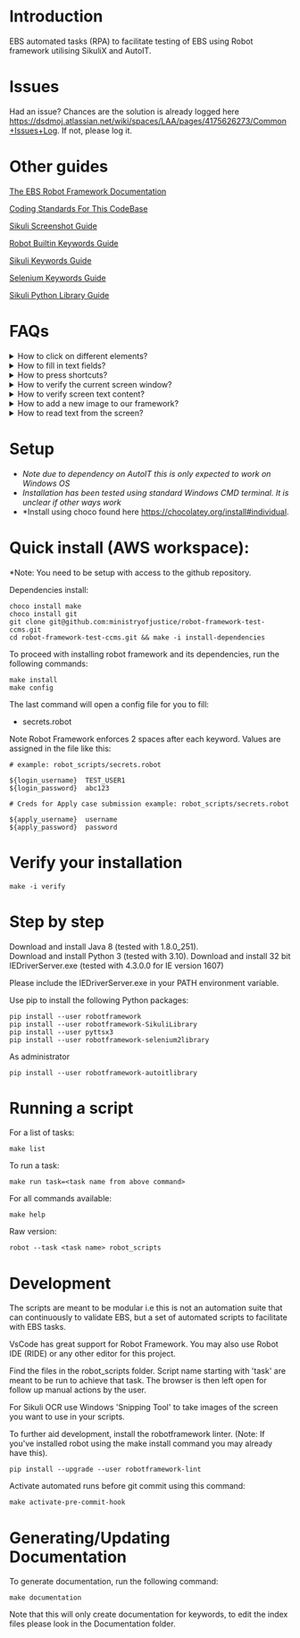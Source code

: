 Introduction
====

EBS automated tasks (RPA) to facilitate testing of EBS using Robot framework utilising SikuliX and AutoIT.

Issues
====

Had an issue? Chances are the solution is already logged here https://dsdmoj.atlassian.net/wiki/spaces/LAA/pages/4175626273/Common+Issues+Log. If not, please log it.

Other guides
====

[The EBS Robot Framework Documentation](https://ministryofjustice.github.io/robot-framework-test-ccms/Documentation/index.html)

[Coding Standards For This CodeBase](Coding-Standards.md)

[Sikuli Screenshot Guide](Sikuli-Screenshot-Guide.md)

[Robot Builtin Keywords Guide](https://robotframework.org/robotframework/latest/libraries/BuiltIn.html)

[Sikuli Keywords Guide](https://rainmanwy.github.io/robotframework-SikuliLibrary/doc/SikuliLibrary.html)

[Selenium Keywords Guide](https://robotframework.org/SeleniumLibrary/SeleniumLibrary.html)

[Sikuli Python Library Guide](http://doc.sikuli.org/index.html)

FAQs
====

<details>
    <summary>How to click on different elements?</summary>

    ### Click on EBS elements.
    Clicking on EBS elements is done in two ways.
    1. Matching on the image of the element and clicking on that.

    ```
        Click On  ${button_image}
    ```

    2. Pressing a shortcut key to activate the functionality.

    ```
        Press Shortcut Keys  ${button_shortcut_keys}
    ```

</details>

<details>
    <summary>How to fill in text fields?</summary>

    You can fill in text using this keyword.
    ```
        Input Text Until Appears   ${input_text_image}   hello I am the text to fill in.
    ```

</details>

<details>
    <summary>How to press shortcuts?</summary>

    Use the following keyword:
    ```
        Press Shortcut Keys   ${shortcut_keys}
    ```
    Note, if you need to press special keys (autoit based), these are documented here: https://www.autoitscript.com/autoit3/docs/functions/Send.htm

</details>

<details>
    <summary>How to verify the current screen window?</summary>

    To verify which window you're on, you can use one of the following
    ```
        Image With Text Exists On Screen  ${img}  ${text}
        Window With Title Exists  ${title}
        Wait Until Screen Contains  {image}
        Wait Until Screen Contains With Text  ${image}  ${text}
    ```

</details>

<details>
    <summary>How to verify screen text content?</summary>

    If you have a situation where you need to verify content that is generated dynamically and the
    image cannot be captured of that part before hand, you can capture a region around it and expand
    the region around this image like so:
    ```
        ${extended_image}=  Get Extended Region From Image  ${region}  right  2
        ${text}=            Get Text From Image Matching  ${extended_image}
        Should Be Equal   ${text}   Hello I should be on the screen
    ```

</details>

<details>
    <summary>How to add a new image to our framework?</summary>

    If you've snipped a new image for Sikuli, this should go in the robot_scripts/Images folder. Guidance on how to take a snippet can be found [here](Sikuli-Screenshot-Guide.md).

</details>

<details>
    <summary>How to read text from the screen?</summary>

    To read text off of EBS screens, you'll have to specify the region where the text is. This can be done in a few ways:
    ```
    ${coordinates}	Create List 	x	y	w	h
    ${region_image}=  Capture Region   ${coordinates}
    ```

    or

    ```
    ${region_image}=  Get Extended Region From Image  ${image}  top   3
    ```

    The above will extend the image region to the top 3 times the height of the image you've provided.

    This region should span over your text that you'd like to read. Now use the following keyword to 
    read the text within this region:

    ```
    ${text}=  Get Text  ${region_image}
    ```

</details>

Setup
====
- *Note due to dependency on AutoIT this is only expected to work on Windows OS*
- *Installation has been tested using standard Windows CMD terminal. It is unclear if other ways work*
- *Install using choco found here https://chocolatey.org/install#individual.

Quick install (AWS workspace):
====

*Note: You need to be setup with access to the github repository.

Dependencies install:

```
choco install make
choco install git
git clone git@github.com:ministryofjustice/robot-framework-test-ccms.git
cd robot-framework-test-ccms.git && make -i install-dependencies
```

To proceed with installing robot framework and its dependencies, run the following commands:

```
make install
make config
```

The last command will open a config file for you to fill:

- secrets.robot

Note Robot Framework enforces 2 spaces after each keyword. Values are assigned in the file like this:

```
# example: robot_scripts/secrets.robot

${login_username}  TEST_USER1
${login_password}  abc123
```

```
# Creds for Apply case submission example: robot_scripts/secrets.robot

${apply_username}  username
${apply_password}  password

```

Verify your installation
====

```
make -i verify
```

Step by step
====

Download and install Java 8 (tested with 1.8.0_251).    
Download and install Python 3 (tested with 3.10).
Download and install 32 bit IEDriverServer.exe (tested with 4.3.0.0 for IE version 1607)

Please include the IEDriverServer.exe in your PATH environment variable.

Use pip to install the following Python packages:

```
pip install --user robotframework
pip install --user robotframework-SikuliLibrary
pip install --user pyttsx3
pip install --user robotframework-selenium2library
```
As administrator

```
pip install --user robotframework-autoitlibrary
```

Running a script
====

For a list of tasks:

```
make list
```

To run a task:

```
make run task=<task name from above command>
```

For all commands available:

```
make help
```

Raw version:

```
robot --task <task name> robot_scripts
```

Development
=====

The scripts are meant to be modular i.e this is not an automation suite that can continuously to validate EBS, but a set of automated scripts to facilitate with EBS tasks.

VsCode has great support for Robot Framework. You may also use Robot IDE (RIDE) or any other editor for this project.

Find the files in the robot_scripts folder. Script name starting with 'task' are meant to be run to achieve that task. The browser is then left open for follow up manual actions by the user.

For Sikuli OCR use Windows 'Snipping Tool' to take images of the screen you want to use in your scripts.

To further aid development, install the robotframework linter. (Note: If you've installed robot using the make install command you may already have this).

```
pip install --upgrade --user robotframework-lint
```

Activate automated runs before git commit using this command:

```
make activate-pre-commit-hook
```

Generating/Updating Documentation
======

To generate documentation, run the following command:

```
make documentation
```

Note that this will only create documentation for keywords, to edit the index files please look in the Documentation folder.
